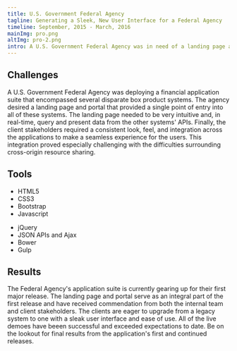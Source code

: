```yaml
---
title: U.S. Government Federal Agency
tagline: Generating a Sleek, New User Interface for a Federal Agency
timeline: September, 2015 - March, 2016
mainImg: pro.png
altImg: pro-2.png
intro: A U.S. Government Federal Agency was in need of a landing page and portal to bring together disparate systems. They required a solution that was sleek and consistent across all systems, and that integrated all user actions into a single, manageable landing page. Check out how my solution brought together these different systems under one roof and created a modern and intuitive, front-facing application for agency stakeholders.
---
```


<div class="mar-bottom">
<h2 class="article-title">Challenges</h2>
A U.S. Government Federal Agency was deploying a financial application suite that encompassed several disparate box product systems. The agency desired a landing page and portal that provided a single point of entry into all of these systems. The landing page needed to be very intuitive and, in real-time, query and present data from the other systems' APIs. Finally, the client stakeholders required a consistent look, feel, and integration across the applications to make a seamless experience for the users. This integration proved especially challenging with the difficulties surrounding cross-origin resource sharing.
</div>
<div id="tools" class="mar-bottom">
<h2>Tools</h2>
<ul>
    <li>HTML5</li>
    <li>CSS3</li>
    <li>Bootstrap</li>
    <li>Javascript</li>
</ul>
<ul>
    <li>jQuery</li>
    <li>JSON APIs and Ajax</li>
    <li>Bower</li>
    <li>Gulp</li>
</ul>
</div>
<div class="mar-bottom">
<h2>Results</h2>
The Federal Agency's application suite is currently gearing up for their first major release. The landing page and portal serve as an integral part of the first release and have received commendation from both the internal team and client stakeholders. The clients are eager to upgrade from a legacy system to one with a sleak user interface and ease of use. All of the live demoes have beeen successful and exceeded expectations to date. Be on the lookout for final results from the application's first and continued releases.
</div>